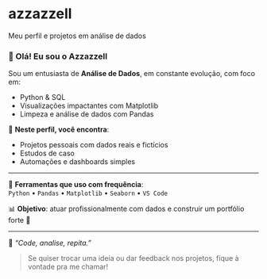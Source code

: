 # azzazzell
Meu perfil e projetos em análise de dados
###  👋 Olá! Eu sou o **Azzazzell**

Sou um entusiasta de **Análise de Dados**, em constante evolução, com foco em:

- Python & SQL
- Visualizações impactantes com Matplotlib
- Limpeza e análise de dados com Pandas

📌 **Neste perfil, você encontra**:
- Projetos pessoais com dados reais e fictícios
- Estudos de caso
- Automações e dashboards simples

---

🔧 **Ferramentas que uso com frequência**:  
`Python` • `Pandas` • `Matplotlib` • `Seaborn` • `VS Code`

📊 **Objetivo**: atuar profissionalmente com dados e construir um portfólio forte 🚀

---

🧠 *“Code, analise, repita.”*

> Se quiser trocar uma ideia ou dar feedback nos projetos, fique à vontade pra me chamar!
